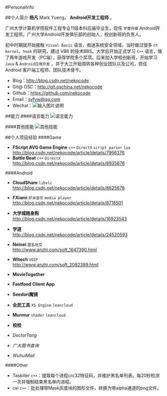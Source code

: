 #PersonalInfo

##个人简介
**杨凡** Mark Yueng， **Android开发工程师** 。

广州大学计算机学院软件工程专业11级本科应届毕业生，现任 `学壹传媒` Android开发工程师。广州大学Android开发俱乐部的创始人，校创新班的负责人。

初中时期就开始接触 `Visual Basic` 语言，痴迷系统安全领域，当时做过很多 `nt kernel`、`hook` 的研究，建过 VB6 的技术BBS。大学后开始正式学习 `C++` 语言，做了两年游戏开发（PC端），获得学院多个奖项。后来加入学校创新班，开始学习 `Java` & `Android应用开发` ，并于大三开始周转各种创业团队以及公司，担任 Android 客户端工程师、团队技术骨干。

- Blog：http://blog.csdn.net/nekocode  
- Git@ OSC：http://git.oschina.net/nekocode  
- Github：https://github.com/nekocode  
- Email：syfyw@qq.com
- Wechat：![输入图片说明](http://git.oschina.net/uploads/images/2015/0514/170355_b8ae140d_8742.jpeg "在这里输入图片标题")

##能力
####语言能力
![语言能力](http://git.oschina.net/uploads/images/2015/0514/164041_1465e75b_8742.jpeg "语言能力")

####其他技能
![其他技能](http://git.oschina.net/uploads/images/2015/0514/165735_6bc491c6_8742.jpeg "其他技能")


##个人项目经验
####Game
- **FScript AVG Game Engine** `c++` `DirectX` `script parser` `lua`  
http://blog.csdn.net/nekocode/article/details/7966376
- **Battle Beat** `c++` `DirectX`  
http://blog.csdn.net/nekocode/article/details/8935876

####Android
- **CloudShare** `libvlc`  
http://blog.csdn.net/nekocode/article/details/8625678
- **FXiami** `虾米音乐` `media player`  
http://blog.csdn.net/nekocode/article/details/8718501
- **大学城随身购**  
http://blog.csdn.net/nekocode/article/details/16923543
- **学道**  
http://blog.csdn.net/nekocode/article/details/24520593
- **Neinei** `匿名社交`  
http://www.anzhi.com/soft_1647390.html
- **Witech** `VOIP`  
http://www.anzhi.com/soft_2082389.html
- **MovieTogether**  
- **Fastfood Client App**  
- **Seedori魔镜**  
- **全民工具** `X5 Engine` `leancloud`  
- **Murmur** `shader` `leancloud`  
- **校校**  


- *DoctorTang*  
- *广大图书查询*  
- *WuhuiMail*  



####Other
- Taskiller `c++`：提取每个进程crc32特征码，并维护黑名单列表。每20秒检测一次并强制结束黑名单内进程。
- cxi `c++`：批处理带Mask灰度块的图形文件，转换为带alpha通道的png文件。

